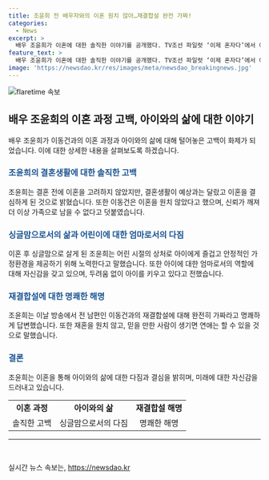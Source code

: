 ```yaml
---
title: 조윤희 전 배우자와의 이혼 원치 않아…재결합설 완전 가짜!
categories:
  - News
excerpt: >
  배우 조윤희가 이혼에 대한 솔직한 이야기를 공개했다. TV조선 파일럿 ‘이제 혼자다’에서 이혼 과정에 대해 결혼 전에 이혼을 고려한 적 없었지만, 원치 않는 결혼생활을 감당할 수 없어 이혼을 선택했다고 밝히며 전남편과의 이혼 이유에 대한 자세한 언급은 하지 않았다. 현재 싱글맘으로 딸을 키우고 있는 조윤희는 아이를 위해서 당당하고 자신감 있는 모습을 보여, 재결합설을 강인히 부인하며 재혼에는 소극적인 입장을 밝혔다.
feature_text: >
  배우 조윤희가 이혼에 대한 솔직한 이야기를 공개했다. TV조선 파일럿 ‘이제 혼자다’에서 이혼 과정에 대해 결혼 전에 이혼을 고려한 적 없었지만, 원치 않는 결혼생활을 감당할 수 없어 이혼을 선택했다고 밝히며 전남편과의 이혼 이유에 대한 자세한 언급은 하지 않았다. 현재 싱글맘으로 딸을 키우고 있는 조윤희는 아이를 위해서 당당하고 자신감 있는 모습을 보여, 재결합설을 강인히 부인하며 재혼에는 소극적인 입장을 밝혔다.
image: 'https://newsdao.kr/res/images/meta/newsdao_breakingnews.jpg'
---
```


<p><img src="https://newsdao.kr/res/images/meta/newsdao_breakingnews.jpg" alt="flaretime 속보" /></p>

<h2 data-ke-size="size26">배우 조윤희의 이혼 과정 고백, 아이와의 삶에 대한 이야기</h2>

<p data-ke-size="size16">배우 조윤희가 이동건과의 이혼 과정과 아이와의 삶에 대해 털어놓은 고백이 화제가 되었습니다. 이에 대한 상세한 내용을 살펴보도록 하겠습니다.</p>

<h3><b><span style="color: #1a5490;">조윤희의 결혼생활에 대한 솔직한 고백</span></b></h3>

<p data-ke-size="size16">조윤희는 결혼 전에 이혼을 고려하지 않았지만, 결혼생활이 예상과는 달랐고 이혼을 결심하게 된 것으로 밝혔습니다. 또한 이동건은 이혼을 원치 않았다고 했으며, 신뢰가 깨져 더 이상 가족으로 남을 수 없다고 덧붙였습니다.</p>

<h3><b><span style="color: #1a5490;">싱글맘으로서의 삶과 어린이에 대한 엄마로서의 다짐</span></b></h3>

<p data-ke-size="size16">이혼 후 싱글맘으로 살게 된 조윤희는 어린 시절의 상처로 아이에게 즐겁고 안정적인 가정환경을 제공하기 위해 노력한다고 말했습니다. 또한 아이에 대한 엄마로서의 역할에 대해 자신감을 갖고 있으며, 두려움 없이 아이를 키우고 있다고 전했습니다.</p>

<h3><b><span style="color: #1a5490;">재결합설에 대한 명쾌한 해명</span></b></h3>

<p data-ke-size="size16">조윤희는 이날 방송에서 전 남편인 이동건과의 재결합설에 대해 완전히 가짜라고 명쾌하게 답변했습니다. 또한 재혼을 원치 않고, 믿을 만한 사람이 생기면 연애는 할 수 있을 것으로 말했습니다.</p>

<h3><b><span style="color: #1a5490;">결론</span></b></h3>

<p data-ke-size="size16">조윤희는 이혼을 통해 아이와의 삶에 대한 다짐과 결심을 밝히며, 미래에 대한 자신감을 드러내고 있습니다.</p>

<table>
  <tr>
    <td style="text-align: center; height: 17px;"><b>이혼 과정</b></td>
    <td style="text-align: center; height: 17px;"><b>아이와의 삶</b></td>
    <td style="text-align: center; height: 17px;"><b>재결합설 해명</b></td>
  </tr>
  <tr>
    <td style="text-align: center;">솔직한 고백</td>
    <td style="text-align: center;">싱글맘으로서의 다짐</td>
    <td style="text-align: center;">명쾌한 해명</td>
  </tr>
</table>

<hr>

<p data-ke-size="size16">&nbsp;</p>
실시간 뉴스 속보는, <a href="https://newsdao.kr" rel="dofollow">https://newsdao.kr</a>


